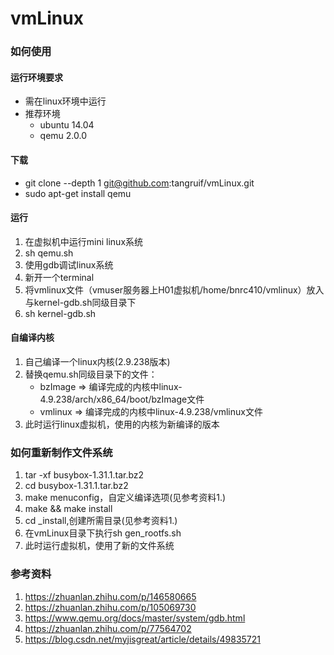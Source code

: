 # vmLinux
### 如何使用
#### 运行环境要求
* 需在linux环境中运行
* 推荐环境
	* ubuntu 14.04
	* qemu 2.0.0
#### 下载
* git clone --depth 1 git@github.com:tangruif/vmLinux.git
* sudo apt-get install qemu
#### 运行
1. 在虚拟机中运行mini linux系统
  1. sh qemu.sh
2. 使用gdb调试linux系统
  1. 新开一个terminal
  3. 将vmlinux文件（vmuser服务器上H01虚拟机/home/bnrc410/vmlinux）放入与kernel-gdb.sh同级目录下
  2. sh kernel-gdb.sh
#### 自编译内核
1. 自己编译一个linux内核(2.9.238版本)
2. 替换qemu.sh同级目录下的文件：
	* bzImage => 编译完成的内核中linux-4.9.238/arch/x86_64/boot/bzImage文件
	* vmlinux => 编译完成的内核中linux-4.9.238/vmlinux文件
3. 此时运行linux虚拟机，使用的内核为新编译的版本
### 如何重新制作文件系统
1. tar -xf busybox-1.31.1.tar.bz2
2. cd busybox-1.31.1.tar.bz2
3. make menuconfig，自定义编译选项(见参考资料1.)
4. make && make install
5. cd _install,创建所需目录(见参考资料1.)
6. 在vmLinux目录下执行sh gen_rootfs.sh
7. 此时运行虚拟机，使用了新的文件系统
### 参考资料
1. https://zhuanlan.zhihu.com/p/146580665
2. https://zhuanlan.zhihu.com/p/105069730
3. https://www.qemu.org/docs/master/system/gdb.html
4. https://zhuanlan.zhihu.com/p/77564702
5. https://blog.csdn.net/myjisgreat/article/details/49835721
